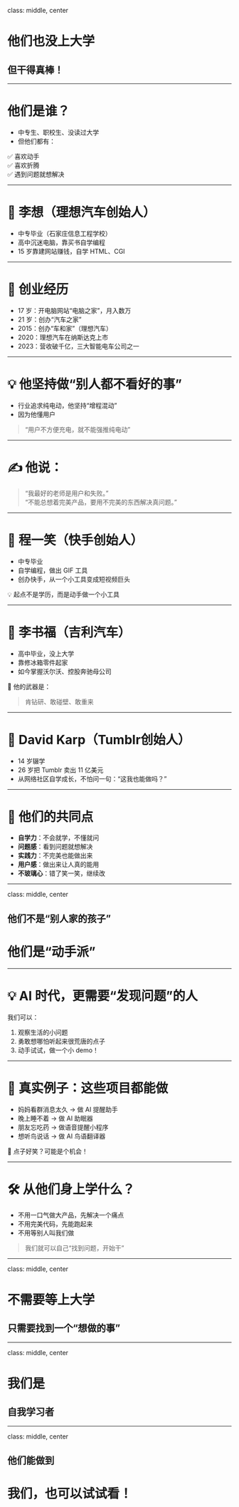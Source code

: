 class: middle, center
# 他们也没上大学  
## 但干得真棒！

---

# 他们是谁？

- 中专生、职校生、没读过大学  
- 但他们都有：

✅ 喜欢动手  
✅ 喜欢折腾  
✅ 遇到问题就想解决

---

# 👤 李想（理想汽车创始人）

- 中专毕业（石家庄信息工程学校）  
- 高中沉迷电脑，靠买书自学编程  
- 15 岁靠建网站赚钱，自学 HTML、CGI

---

# 🚀 创业经历

- 17 岁：开电脑网站“电脑之家”，月入数万  
- 21 岁：创办“汽车之家”  
- 2015：创办“车和家”（理想汽车）  
- 2020：理想汽车在纳斯达克上市  
- 2023：营收破千亿，三大智能电车公司之一

---

# 💡 他坚持做“别人都不看好的事”

- 行业追求纯电动，他坚持“增程混动”  
- 因为他懂用户  
> “用户不方便充电，就不能强推纯电动”

---

# ✍️ 他说：

> “我最好的老师是用户和失败。”  
> “不能总想着完美产品，要用不完美的东西解决真问题。”

---

# 👤 程一笑（快手创始人）

- 中专毕业  
- 自学编程，做出 GIF 工具  
- 创办快手，从一个小工具变成短视频巨头

💡 起点不是学历，而是动手做一个小工具

---

# 👤 李书福（吉利汽车）

- 高中毕业，没上大学  
- 靠修冰箱零件起家  
- 如今掌握沃尔沃、控股奔驰母公司

🎯 他的武器是：  
> 肯钻研、敢碰壁、敢重来

---

# 👤 David Karp（Tumblr创始人）

- 14 岁辍学  
- 26 岁把 Tumblr 卖出 11 亿美元  
- 从网络社区自学成长，不怕问一句：“这我也能做吗？”

---

# 🎯 他们的共同点

- **自学力**：不会就学，不懂就问  
- **问题感**：看到问题就想解决  
- **实践力**：不完美也能做出来  
- **用户感**：做出来让人真的能用  
- **不玻璃心**：错了笑一笑，继续改

---

class: middle, center
## 他们不是“别人家的孩子”  
# 他们是“动手派”

---

# 💡 AI 时代，更需要“发现问题”的人

我们可以：

1. 观察生活的小问题  
2. 勇敢想哪怕听起来很荒唐的点子  
3. 动手试试，做一个小 demo！

---

# 🧠 真实例子：这些项目都能做

- 妈妈看群消息太久 → 做 AI 提醒助手  
- 晚上睡不着 → 做 AI 助眠器  
- 朋友忘吃药 → 做语音提醒小程序  
- 想听鸟说话 → 做 AI 鸟语翻译器  

🌱 点子好笑？可能是个机会！

---

# 🛠 从他们身上学什么？

- 不用一口气做大产品，先解决一个痛点  
- 不用完美代码，先能跑起来  
- 不用等别人叫我们做  
> 我们就可以自己“找到问题，开始干”

---

class: middle, center
# 不需要等上大学  
## 只需要找到一个“想做的事”

---

class: middle, center
# 我们是  
## 自我学习者

---

class: middle, center
## 他们能做到  
# 我们，也可以试试看！
